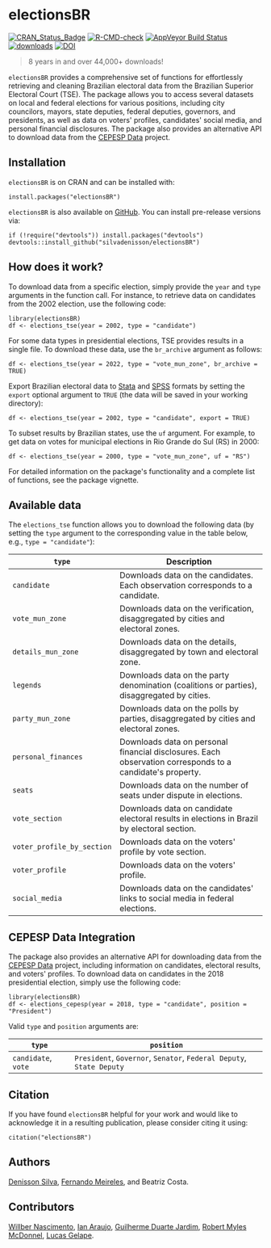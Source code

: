 # electionsBR

[![CRAN_Status_Badge](https://www.r-pkg.org/badges/version/electionsBR)](https://cran.r-project.org/package=electionsBR)
[![R-CMD-check](https://github.com/silvadenisson/electionsBR/actions/workflows/R-CMD-check.yaml/badge.svg)](https://github.com/silvadenisson/electionsBR/actions/workflows/R-CMD-check.yaml)
[![AppVeyor Build Status](https://ci.appveyor.com/api/projects/status/github/silvadenisson/electionsBR?branch=master&svg=true)](https://ci.appveyor.com/project/silvadenisson/electionsBR)
[![downloads](https://cranlogs.r-pkg.org/badges/grand-total/electionsBR?color=green)](https://r-pkg.org/pkg/electionsBR)
[![DOI](https://zenodo.org/badge/65867056.svg)](https://doi.org/10.5281/zenodo.15690720)

> 8 years in and over 44,000+ downloads!

`electionsBR` provides a comprehensive set of functions for effortlessly retrieving and cleaning Brazilian electoral data from the Brazilian Superior Electoral Court (TSE). The package allows you to access several datasets on local and federal elections for various positions, including city councilors, mayors, state deputies, federal deputies, governors, and presidents, as well as data on voters' profiles, candidates' social media, and personal financial disclosures. The package also provides an alternative API to download data from the [CEPESP Data](https://cepespdata.io/) project. 


## Installation

`electionsBR` is on CRAN and can be installed with:

``` {.r}
install.packages("electionsBR")
```

`electionsBR` is also available on [GitHub](https://github.com/). You can install pre-release versions via:

``` {.r}
if (!require("devtools")) install.packages("devtools")
devtools::install_github("silvadenisson/electionsBR")
```

## How does it work?

To download data from a specific election, simply provide the `year` and `type` arguments in the function call. For instance, to retrieve data on candidates from the 2002 election, use the following code:

``` {.r}
library(electionsBR)
df <- elections_tse(year = 2002, type = "candidate")
```

For some data types in presidential elections, TSE provides results in a single file. To download these data, use the `br_archive` argument as follows:


``` {.r}
df <- elections_tse(year = 2022, type = "vote_mun_zone", br_archive = TRUE)
```

Export Brazilian electoral data to [Stata](https://www.stata.com/) and [SPSS](https://www.ibm.com/spss) formats by setting the `export` optional argument to `TRUE` (the data will be saved in your working directory):


``` {.r}
df <- elections_tse(year = 2002, type = "candidate", export = TRUE)
```

To subset results by Brazilian states, use the `uf` argument. For example, to get data on votes for municipal elections in Rio Grande do Sul (RS) in 2000:

``` {.r}
df <- elections_tse(year = 2000, type = "vote_mun_zone", uf = "RS")
```

For detailed information on the package's functionality and a complete list of functions, see the package vignette.


## Available data

The `elections_tse` function allows you to download the following data (by setting the `type` argument to the corresponding value in the table below, e.g., `type = "candidate"`):


| `type`                  | Description                                                                                          |
|---------------------------|------------------------------------------------------------------------------------------------------|
| `candidate`               | Downloads data on the candidates. Each observation corresponds to a candidate.                      |
| `vote_mun_zone`           | Downloads data on the verification, disaggregated by cities and electoral zones.                     |
| `details_mun_zone`        | Downloads data on the details, disaggregated by town and electoral zone.                             |
| `legends`                 | Downloads data on the party denomination (coalitions or parties), disaggregated by cities.           |
| `party_mun_zone`          | Downloads data on the polls by parties, disaggregated by cities and electoral zones.                 |
| `personal_finances`       | Downloads data on personal financial disclosures. Each observation corresponds to a candidate's property. |
| `seats`                   | Downloads data on the number of seats under dispute in elections.                                     |
| `vote_section`            | Downloads data on candidate electoral results in elections in Brazil by electoral section.           |
| `voter_profile_by_section`| Downloads data on the voters' profile by vote section.                                               |
| `voter_profile`           | Downloads data on the voters' profile.                                                               |
| `social_media`            | Downloads data on the candidates' links to social media in federal elections.                        |


## CEPESP Data Integration

The package also provides an alternative API for downloading data from the [CEPESP Data](https://cepespdata.io/) project, including information on candidates, electoral results, and voters' profiles. To download data on candidates in the 2018 presidential election, simply use the following code:

``` {.r}
library(electionsBR)
df <- elections_cepesp(year = 2018, type = "candidate", position = "President")
```

Valid `type` and `position` arguments are:

| `type`                  | `position` |
|---------------------------|------------------------------------------------------------------------------------------------------|
| `candidate`, `vote`               | `President`, `Governor`, `Senator`, `Federal Deputy`, `State Deputy`                      |


## Citation

If you have found `electionsBR` helpful for your work and would like to acknowledge it in a resulting publication, please consider citing it using:

``` {.r}
citation("electionsBR")
```

## Authors

[Denisson Silva](https://denissonsilva.com/), [Fernando Meireles](https://fmeireles.com/), and Beatriz Costa.

## Contributors

[Willber Nascimento](https://github.com/willbernascimento), [Ian Araujo](https://github.com/ianaraujo), [Guilherme Duarte Jardim](https://github.com/duarteguilherme), [Robert Myles McDonnel](https://github.com/RobertMyles), [Lucas Gelape](https://github.com/lgelape).
